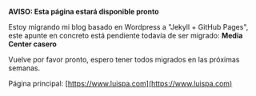 ---
---

**AVISO: Esta página estará disponible pronto**

Estoy migrando mi blog basado en Wordpress a "Jekyll + GitHub Pages", este apunte en concreto está pendiente todavía de ser migrado: **Media Center casero**

Vuelve por favor pronto, espero tener todos migrados en las próximas semanas. 

Página principal: [https://www.luispa.com](https://www.luispa.com) 



